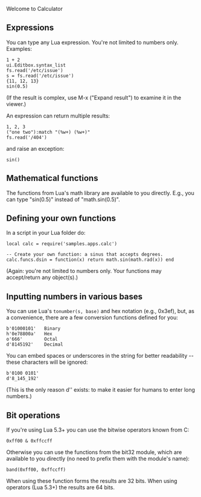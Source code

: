 Welcome to Calculator

Expressions
-----------

You can type any Lua expression. You're not limited to numbers only.
Examples:

    1 + 2
    ui.Editbox.syntax_list
    fs.read('/etc/issue')
    s = fs.read('/etc/issue')
    {11, 12, 13}
    sin(0.5)

(If the result is complex, use M-x ("Expand result") to examine it in
the viewer.)

An expression can return multiple results:

    1, 2, 3
    ("one two"):match "(%w+) (%w+)"
    fs.read('/404')

and raise an exception:

    sin()

Mathematical functions
----------------------

The functions from Lua's math library are available to you directly.
E.g., you can type "sin(0.5)" instead of "math.sin(0.5)".

Defining your own functions
---------------------------

In a script in your Lua folder do:

    local calc = require('samples.apps.calc')

    -- Create your own function: a sinus that accepts degrees.
    calc.funcs.dsin = function(x) return math.sin(math.rad(x)) end

(Again: you're not limited to numbers only. Your functions may
accept/return any object(s).)

Inputting numbers in various bases
----------------------------------

You can use Lua's `tonumber(s, base)` and hex notation (e.g., 0x3ef),
but, as a convenience, there are a few conversion functions defined for
you:

    b'01000101'   Binary
    h'0e78800a'   Hex
    o'666'        Octal
    d'8145192'    Decimal

You can embed spaces or underscores in the string for better
readability -- these characters will be ignored:

    b'0100 0101'
    d'8_145_192'

(This is the only reason d'' exists: to make it easier for humans to
enter long numbers.)

Bit operations
--------------

If you're using Lua 5.3+ you can use the bitwise operators known from C:

    0xff00 & 0xffccff

Otherwise you can use the functions from the bit32 module, which are
available to you directly (no need to prefix them with the module's name):

    band(0xff00, 0xffccff)

When using these function forms the results are 32 bits. When using
operators (Lua 5.3+) the results are 64 bits.
